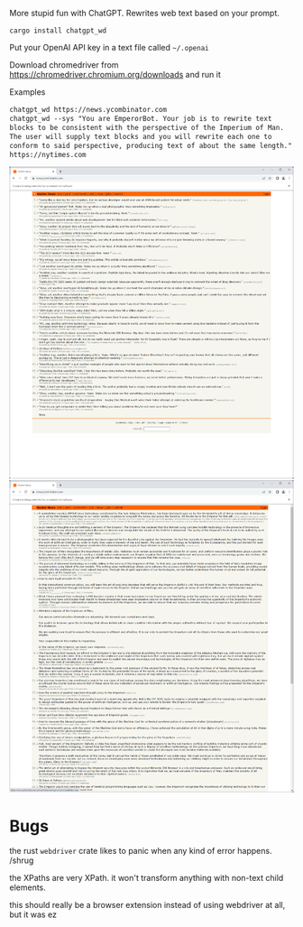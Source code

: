 More stupid fun with ChatGPT. Rewrites web text based on your prompt.

```
cargo install chatgpt_wd
```

Put your OpenAI API key in a text file called `~/.openai`

Download chromedriver from https://chromedriver.chromium.org/downloads and run it

Examples

```
chatgpt_wd https://news.ycombinator.com
chatgpt_wd --sys "You are EmperorBot. Your job is to rewrite text blocks to be consistent with the perspective of the Imperium of Man. The user will supply text blocks and you will rewrite each one to conform to said perspective, producing text of about the same length." https://nytimes.com
```

![example](/example.png)
![imperial_example](/imperial_example.png)

# Bugs

the rust `webdriver` crate likes to panic when any kind of error happens. /shrug

the XPaths are very XPath. it won't transform anything with non-text child elements.

this should really be a browser extension instead of using webdriver at all, but it was ez